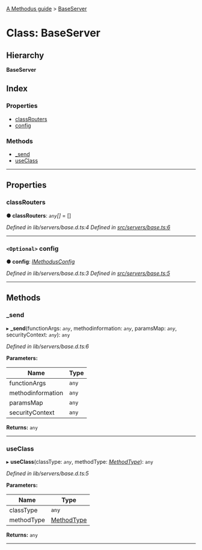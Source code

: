 [A Methodus guide](../README.md) > [BaseServer](../classes/baseserver.md)

# Class: BaseServer

## Hierarchy

**BaseServer**

## Index

### Properties

* [classRouters](baseserver.md#classrouters)
* [config](baseserver.md#config)

### Methods

* [_send](baseserver.md#_send)
* [useClass](baseserver.md#useclass)

---

## Properties

<a id="classrouters"></a>

###  classRouters

**● classRouters**: *`any`[]* =  []

*Defined in lib/servers/base.d.ts:4*
*Defined in [src/servers/base.ts:6](https://github.com/nodulusteam/methodus.dev/blob/3c34c71/src/servers/base.ts#L6)*

___
<a id="config"></a>

### `<Optional>` config

**● config**: *[IMethodusConfig](../interfaces/imethodusconfig.md)*

*Defined in lib/servers/base.d.ts:3*
*Defined in [src/servers/base.ts:5](https://github.com/nodulusteam/methodus.dev/blob/3c34c71/src/servers/base.ts#L5)*

___

## Methods

<a id="_send"></a>

###  _send

▸ **_send**(functionArgs: *`any`*, methodinformation: *`any`*, paramsMap: *`any`*, securityContext: *`any`*): `any`

*Defined in lib/servers/base.d.ts:6*

**Parameters:**

| Name | Type |
| ------ | ------ |
| functionArgs | `any` |
| methodinformation | `any` |
| paramsMap | `any` |
| securityContext | `any` |

**Returns:** `any`

___
<a id="useclass"></a>

###  useClass

▸ **useClass**(classType: *`any`*, methodType: *[MethodType](../enums/methodtype.md)*): `any`

*Defined in lib/servers/base.d.ts:5*

**Parameters:**

| Name | Type |
| ------ | ------ |
| classType | `any` |
| methodType | [MethodType](../enums/methodtype.md) |

**Returns:** `any`

___

